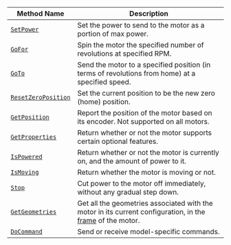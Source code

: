 <!-- prettier-ignore -->
Method Name | Description
----------- | -----------
[`SetPower`](/components/motor/#setpower) | Set the power to send to the motor as a portion of max power.
[`GoFor`](/components/motor/#gofor) | Spin the motor the specified number of revolutions at specified RPM.
[`GoTo`](/components/motor/#goto) | Send the motor to a specified position (in terms of revolutions from home) at a specified speed.
[`ResetZeroPosition`](/components/motor/#resetzeroposition) | Set the current position to be the new zero (home) position.
[`GetPosition`](/components/motor/#getposition) | Report the position of the motor based on its encoder. Not supported on all motors.
[`GetProperties`](/components/motor/#getproperties) | Return whether or not the motor supports certain optional features.
[`IsPowered`](/components/motor/#ispowered) | Return whether or not the motor is currently on, and the amount of power to it.
[`IsMoving`](/components/motor/#ismoving) | Return whether the motor is moving or not.
[`Stop`](/components/motor/#stop) | Cut power to the motor off immediately, without any gradual step down.
[`GetGeometries`](/components/motor/#getgeometries) | Get all the geometries associated with the motor in its current configuration, in the [frame](/services/frame-system/) of the motor.
[`DoCommand`](/components/motor/#docommand) | Send or receive model-specific commands.
